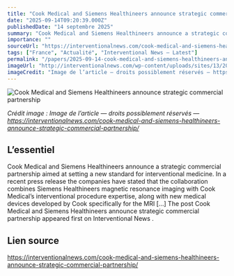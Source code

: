 ```yaml
---
title: "Cook Medical and Siemens Healthineers announce strategic commercial partnership"
date: "2025-09-14T09:20:39.000Z"
publishedDate: "14 septembre 2025"
summary: "Cook Medical and Siemens Healthineers announce a strategic commercial partnership aimed at setting a new standard for interventional medicine. In a recent press release the companies have stated that the collaboration combines Siemens Healthineers magnetic resonance imaging with Cook Medical’s interventional procedure expertise, along with new medical devices developed by Cook specifically for the MRI [&#8230;] The post Cook Medical and Siemens Healthineers announce strategic commercial partnership appeared first on Interventional News ."
importance: ""
sourceUrl: "https://interventionalnews.com/cook-medical-and-siemens-healthineers-announce-strategic-commercial-partnership/"
tags: ["France", "Actualité", "Interventional News — Latest"]
permalink: "/papers/2025-09-14-cook-medical-and-siemens-healthineers-announce-strategic-commercial-partnership"
imageUrl: "http://interventionalnews.com/wp-content/uploads/sites/13/2025/09/DSC01714-scaled-1.jpg"
imageCredit: "Image de l’article — droits possiblement réservés — https://interventionalnews.com/cook-medical-and-siemens-healthineers-announce-strategic-commercial-partnership/"
---
```


![Cook Medical and Siemens Healthineers announce strategic commercial partnership](http://interventionalnews.com/wp-content/uploads/sites/13/2025/09/DSC01714-scaled-1.jpg)

*Crédit image : Image de l’article — droits possiblement réservés — https://interventionalnews.com/cook-medical-and-siemens-healthineers-announce-strategic-commercial-partnership/*

## L’essentiel

Cook Medical and Siemens Healthineers announce a strategic commercial partnership aimed at setting a new standard for interventional medicine. In a recent press release the companies have stated that the collaboration combines Siemens Healthineers magnetic resonance imaging with Cook Medical’s interventional procedure expertise, along with new medical devices developed by Cook specifically for the MRI [&#8230;] The post Cook Medical and Siemens Healthineers announce strategic commercial partnership appeared first on Interventional News .

## Lien source

https://interventionalnews.com/cook-medical-and-siemens-healthineers-announce-strategic-commercial-partnership/
